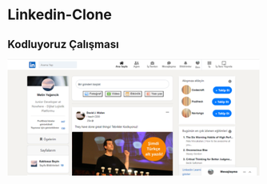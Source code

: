 # Linkedin-Clone
## Kodluyoruz Çalışması
![Clone](https://github.com/metinyegencik/Linkedin-Clone/blob/main/Linkedin/linkedin.png)
